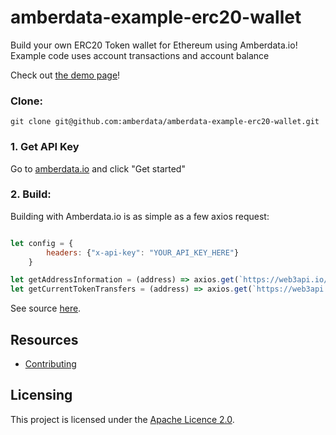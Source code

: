 # amberdata-example-erc20-wallet
Build your own ERC20 Token wallet for Ethereum using Amberdata.io! Example code uses account transactions and account balance

Check out [the demo page](https://amberdata.github.io/amberdata-example-erc20-wallet/)!

### Clone:
``
git clone git@github.com:amberdata/amberdata-example-erc20-wallet.git
``

### 1. Get API Key

Go to [amberdata.io](https://amberdata.io/pricing) and click "Get started"

### 2. Build:

Building with Amberdata.io is as simple as a few axios request:

```js

let config = {
        headers: {"x-api-key": "YOUR_API_KEY_HERE"}
    }

let getAddressInformation = (address) => axios.get(`https://web3api.io/api/v1/addresses/${address}/tokens`, config)
let getCurrentTokenTransfers = (address) => axios.get(`https://web3api.io/api/v1/tokens/${address}/transfers?page=0&size=50`, config)

```

See source [here](https://github.com/amberdata/amberdata-example-erc20-wallet/blob/b63753e2c1be710f966005481abdba9a1b71d2e8/index.js#L30-L41).

## Resources

- [Contributing](./CONTRIBUTING.md)

## Licensing

This project is licensed under the [Apache Licence 2.0](./LICENSE).
